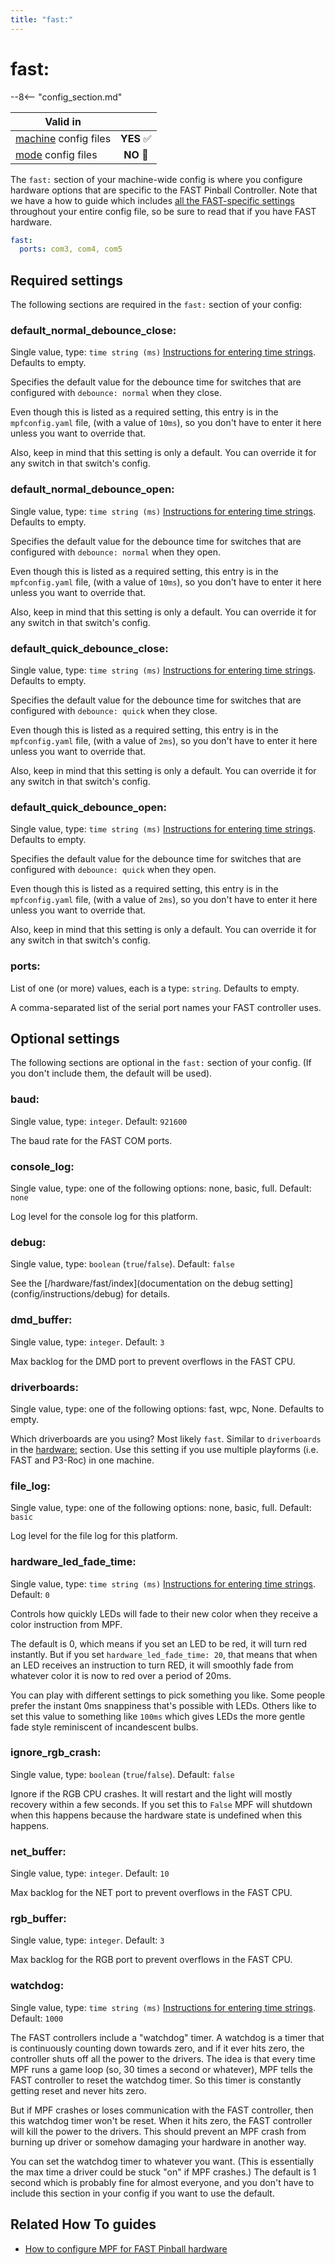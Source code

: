 ```yaml
---
title: "fast:"
---
```


# fast:


--8<-- "config_section.md"

| Valid in | |
|-----|:----:|
|[machine](instructions/machine_config.md) config files|**YES** :white_check_mark:|
|[mode](instructions/mode_config.md) config files|**NO** :no_entry_sign:|

The `fast:` section of your machine-wide config is where you configure
hardware options that are specific to the FAST Pinball Controller. Note
that we have a how to guide which includes
[all the FAST-specific settings](../hardware/fast/index.md) throughout your entire config file, so be sure to read that
if you have FAST hardware.

``` yaml
fast:
  ports: com3, com4, com5
```

## Required settings

The following sections are required in the `fast:` section of your
config:

### default_normal_debounce_close:

Single value, type: `time string (ms)`
[Instructions for entering time strings](instructions/time_strings.md). Defaults to empty.

Specifies the default value for the debounce time for switches that are
configured with `debounce: normal` when they close.

Even though this is listed as a required setting, this entry is in the
`mpfconfig.yaml` file, (with a value of `10ms`), so you don\'t have to
enter it here unless you want to override that.

Also, keep in mind that this setting is only a default. You can override
it for any switch in that switch\'s config.

### default_normal_debounce_open:

Single value, type: `time string (ms)`
[Instructions for entering time strings](instructions/time_strings.md). Defaults to empty.

Specifies the default value for the debounce time for switches that are
configured with `debounce: normal` when they open.

Even though this is listed as a required setting, this entry is in the
`mpfconfig.yaml` file, (with a value of `10ms`), so you don\'t have to
enter it here unless you want to override that.

Also, keep in mind that this setting is only a default. You can override
it for any switch in that switch\'s config.

### default_quick_debounce_close:

Single value, type: `time string (ms)`
[Instructions for entering time strings](instructions/time_strings.md). Defaults to empty.

Specifies the default value for the debounce time for switches that are
configured with `debounce: quick` when they close.

Even though this is listed as a required setting, this entry is in the
`mpfconfig.yaml` file, (with a value of `2ms`), so you don\'t have to
enter it here unless you want to override that.

Also, keep in mind that this setting is only a default. You can override
it for any switch in that switch\'s config.

### default_quick_debounce_open:

Single value, type: `time string (ms)`
[Instructions for entering time strings](instructions/time_strings.md). Defaults to empty.

Specifies the default value for the debounce time for switches that are
configured with `debounce: quick` when they open.

Even though this is listed as a required setting, this entry is in the
`mpfconfig.yaml` file, (with a value of `2ms`), so you don\'t have to
enter it here unless you want to override that.

Also, keep in mind that this setting is only a default. You can override
it for any switch in that switch\'s config.

### ports:

List of one (or more) values, each is a type: `string`. Defaults to
empty.

A comma-separated list of the serial port names your FAST controller
uses.

## Optional settings

The following sections are optional in the `fast:` section of your
config. (If you don\'t include them, the default will be used).

### baud:

Single value, type: `integer`. Default: `921600`

The baud rate for the FAST COM ports.

### console_log:

Single value, type: one of the following options: none, basic, full.
Default: `none`

Log level for the console log for this platform.

### debug:

Single value, type: `boolean` (`true`/`false`). Default: `false`

See the
[/hardware/fast/index](documentation on the debug setting](config/instructions/debug) for details.

### dmd_buffer:

Single value, type: `integer`. Default: `3`

Max backlog for the DMD port to prevent overflows in the FAST CPU.

### driverboards:

Single value, type: one of the following options: fast, wpc, None.
Defaults to empty.

Which driverboards are you using? Most likely `fast`. Similar to
`driverboards` in the [hardware:](hardware.md)
section. Use this setting if you use multiple playforms (i.e. FAST and
P3-Roc) in one machine.

### file_log:

Single value, type: one of the following options: none, basic, full.
Default: `basic`

Log level for the file log for this platform.

### hardware_led_fade_time:

Single value, type: `time string (ms)`
[Instructions for entering time strings](instructions/time_strings.md). Default: `0`

Controls how quickly LEDs will fade to their new color when they receive
a color instruction from MPF.

The default is 0, which means if you set an LED to be red, it will turn
red instantly. But if you set `hardware_led_fade_time: 20`, that means
that when an LED receives an instruction to turn RED, it will smoothly
fade from whatever color it is now to red over a period of 20ms.

You can play with different settings to pick something you like. Some
people prefer the instant 0ms snappiness that\'s possible with LEDs.
Others like to set this value to something like `100ms` which gives LEDs
the more gentle fade style reminiscent of incandescent bulbs.

### ignore_rgb_crash:

Single value, type: `boolean` (`true`/`false`). Default: `false`

Ignore if the RGB CPU crashes. It will restart and the light will mostly
recovery within a few seconds. If you set this to `False` MPF will
shutdown when this happens because the hardware state is undefined when
this happens.

### net_buffer:

Single value, type: `integer`. Default: `10`

Max backlog for the NET port to prevent overflows in the FAST CPU.

### rgb_buffer:

Single value, type: `integer`. Default: `3`

Max backlog for the RGB port to prevent overflows in the FAST CPU.

### watchdog:

Single value, type: `time string (ms)`
[Instructions for entering time strings](instructions/time_strings.md). Default: `1000`

The FAST controllers include a "watchdog" timer. A watchdog is a timer
that is continuously counting down towards zero, and if it ever hits
zero, the controller shuts off all the power to the drivers. The idea is
that every time MPF runs a game loop (so, 30 times a second or
whatever), MPF tells the FAST controller to reset the watchdog timer. So
this timer is constantly getting reset and never hits zero.

But if MPF crashes or loses communication with the FAST controller, then
this watchdog timer won\'t be reset. When it hits zero, the FAST
controller will kill the power to the drivers. This should prevent an
MPF crash from burning up driver or somehow damaging your hardware in
another way.

You can set the watchdog timer to whatever you want. (This is
essentially the max time a driver could be stuck "on" if MPF crashes.)
The default is 1 second which is probably fine for almost everyone, and
you don\'t have to include this section in your config if you want to
use the default.

## Related How To guides

* [How to configure MPF for FAST Pinball hardware](../hardware/fast/index.md)
